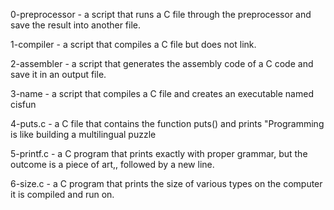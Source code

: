 0-preprocessor - a script that runs a C file through the preprocessor and save the result into another file.

1-compiler - a script that compiles a C file but does not link.


2-assembler - a script that generates the assembly code of a C code and save it in an output file.


3-name - a script that compiles a C file and creates an executable named cisfun


4-puts.c - a C file that contains the function puts() and prints "Programming is like building a multilingual puzzle


5-printf.c -  a C program that prints exactly with proper grammar, but the outcome is a piece of art,, followed by a new line.


6-size.c -  a C program that prints the size of various types on the computer it is compiled and run on.


